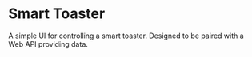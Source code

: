 # Smart Toaster
A simple UI for controlling a smart toaster. Designed to be paired with a Web API providing data.